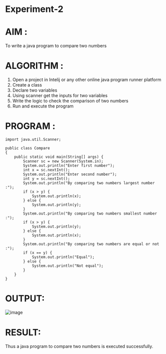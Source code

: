 # Experiment-2
# AIM :
To write a java program to compare two numbers
# ALGORITHM :
1. Open a project in Intelij or any other online java program runner platform
2. Create a class
3. Declare two variables 
4. Using scanner get the inputs for two variables
5. Write the logic to check the comparison of two numbers
6. Run and execute the program
# PROGRAM :
```
import java.util.Scanner;

public class Compare
{
    public static void main(String[] args) {
        Scanner sc = new Scanner(System.in);
        System.out.println("Enter first number");
        int x = sc.nextInt();
        System.out.println("Enter second number");
        int y = sc.nextInt();
        System.out.println("By comparing two numbers largest number :");
        if (x > y) {
            System.out.println(x);
        } else {
            System.out.println(y);
        }
        System.out.println("By comparing two numbers smallest number :");
        if (x > y) {
            System.out.println(y);
        } else {
            System.out.println(x);
        }
        System.out.println("By comparing two numbers are equal or not :");
        if (x == y) {
            System.out.println("Equal");
        } else {
            System.out.println("Not equal");
        }
    }
}

```
# OUTPUT:
![image](https://github.com/balaji-21005757/Experiment-2/assets/94372294/a07e3203-3a0f-4740-bab3-d3b52ecc4148)
# RESULT:
Thus a java program to compare two numbers is executed successfully.
